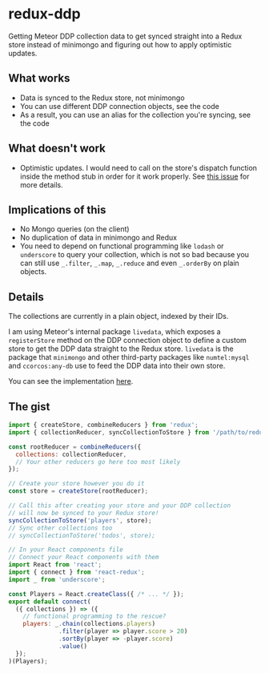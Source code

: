# redux-ddp
Getting Meteor DDP collection data to get synced straight into a Redux store instead of minimongo and figuring out how to apply optimistic updates.

## What works

- Data is synced to the Redux store, not minimongo
- You can use different DDP connection objects, see the code
- As a result, you can use an alias for the collection you're syncing, see the code

## What doesn't work

- Optimistic updates. I would need to call on the store's dispatch function inside the method stub in order for it work properly. See [this issue](https://github.com/rclai/redux-ddp/issues/1) for more details.

## Implications of this

- No Mongo queries (on the client)
- No duplication of data in minimongo and Redux
- You need to depend on functional programming like `lodash` or `underscore` to query your collection, which is not so bad because you can still use `_.filter`, `_.map`, `_.reduce` and even `_.orderBy` on plain objects.

## Details

The collections are currently in a plain object, indexed by their IDs.

I am using Meteor's internal package `livedata`, which exposes a `registerStore` method on the DDP connection object to define a custom store to get the DDP data straight to the Redux store. `livedata` is the package that `minimongo` and other third-party packages like `numtel:mysql` and `ccorcos:any-db` use to feed the DDP data into their own store.

You can see the implementation [here](https://github.com/rclai/redux-ddp/blob/master/client/lib/ddp-redux.js).

## The gist

```js
import { createStore, combineReducers } from 'redux';
import { collectionReducer, syncCollectionToStore } from '/path/to/redux-ddp (not final yet)';

const rootReducer = combineReducers({
  collections: collectionReducer,
  // Your other reducers go here too most likely
});

// Create your store however you do it
const store = createStore(rootReducer);

// Call this after creating your store and your DDP collection
// will now be synced to your Redux store!
syncCollectionToStore('players', store);
// Sync other collections too
// syncCollectionToStore('todos', store);

// In your React components file
// Connect your React components with them
import React from 'react';
import { connect } from 'react-redux';
import _ from 'underscore';

const Players = React.createClass({ /* ... */ });
export default connect(
  ({ collections }) => ({
    // functional programming to the rescue?
    players: _.chain(collections.players)
              .filter(player => player.score > 20)
              .sortBy(player => -player.score)
              .value()
  });
)(Players);
```
